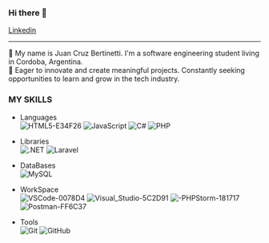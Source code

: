 ### Hi there 👋

[Linkedin](https://www.linkedin.com/in/juan-cruz-bertinetti-6372141ba/)

-----------------------------------------------------------------------------------------------------

🌱 My name is Juan Cruz Bertinetti. I'm a software engineering student living in Cordoba, Argentina.
<br>
🚀 Eager to innovate and create meaningful projects. Constantly seeking opportunities to learn and grow in the tech industry.

### MY SKILLS

- Languages
  <br>
  ![HTML5-E34F26](https://github.com/Juanbertinetti/JuanBertinetti/assets/123510819/5468506e-6a03-4ec2-a9be-5456adfe966c)
  ![JavaScript](https://img.shields.io/badge/JavaScript-323330?style=for-the-badge&logo=javascript&logoColor=F7DF1E)
  ![C#](https://img.shields.io/badge/C%23-239120?style=for-the-badge&logo=c-sharp&logoColor=white)
  ![PHP](https://img.shields.io/badge/PHP-777BB4?style=for-the-badge&logo=php&logoColor=white)
  
- Libraries
  <br>
  ![.NET](https://img.shields.io/badge/.NET-512BD4?style=for-the-badge&logo=.net&logoColor=white)
  ![Laravel](https://img.shields.io/badge/Laravel-FF2D20?style=for-the-badge&logo=laravel&logoColor=white)
  
- DataBases
  <br>
  ![MySQL](https://img.shields.io/badge/MySQL-005C84?style=for-the-badge&logo=mysql&logoColor=white)

- WorkSpace
  <br>
  ![VSCode-0078D4](https://github.com/Juanbertinetti/JuanBertinetti/assets/123510819/059d33ab-865f-463f-88b4-5231789a62c2)
  ![Visual_Studio-5C2D91](https://github.com/Juanbertinetti/JuanBertinetti/assets/123510819/b2e98a69-3204-43f2-aef6-39df8fa48406)
  ![-PHPStorm-181717](https://github.com/Juanbertinetti/JuanBertinetti/assets/123510819/dae14287-b28c-4d29-aa42-8d2d5e42630c)
  ![Postman-FF6C37](https://github.com/Juanbertinetti/JuanBertinetti/assets/123510819/da158437-05ea-4aa7-b5c8-95aa6c8f061c)


- Tools
  <br>
  ![Git](https://img.shields.io/badge/Git-F05032?style=for-the-badge&logo=git&logoColor=white)
  ![GitHub](https://img.shields.io/badge/GitHub-181717?style=for-the-badge&logo=github&logoColor=white)
